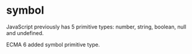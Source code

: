 # symbol

JavaScript previously has 5 primitive types: number, string, boolean, null and undefined. 

ECMA 6 added symbol primitive type.
